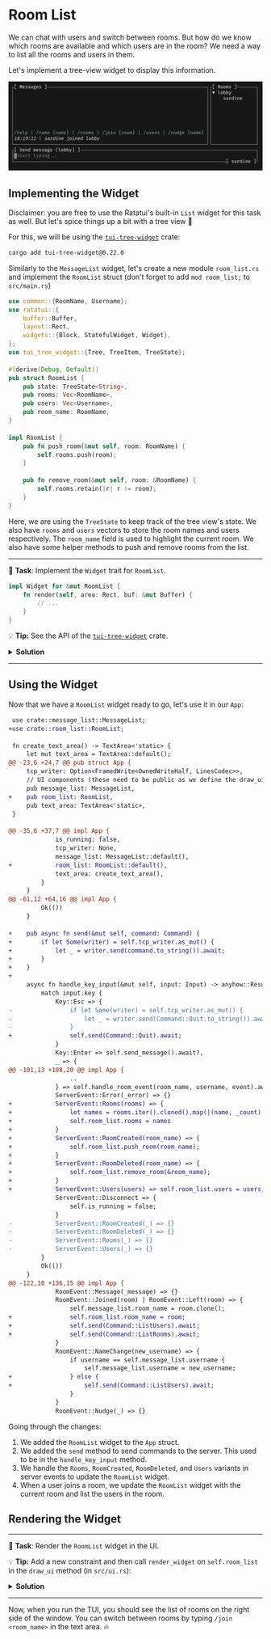# Room List

We can chat with users and switch between rooms. But how do we know which rooms are available and which users are in the room? We need a way to list all the rooms and users in them.

Let's implement a tree-view widget to display this information.

![room list](images/room_list.gif)

## Implementing the Widget

Disclaimer: you are free to use the Ratatui's built-in `List` widget for this task as well. But let's spice things up a bit with a tree view 🌲

For this, we will be using the [`tui-tree-widget`](https://github.com/EdJoPaTo/tui-rs-tree-widget) crate:

```sh
cargo add tui-tree-widget@0.22.0
```

Similarly to the `MessageList` widget, let's create a new module `room_list.rs` and implement the `RoomList` struct (don't forget to add `mod room_list;` to `src/main.rs`)

```rust
use common::{RoomName, Username};
use ratatui::{
    buffer::Buffer,
    layout::Rect,
    widgets::{Block, StatefulWidget, Widget},
};
use tui_tree_widget::{Tree, TreeItem, TreeState};

#[derive(Debug, Default)]
pub struct RoomList {
    pub state: TreeState<String>,
    pub rooms: Vec<RoomName>,
    pub users: Vec<Username>,
    pub room_name: RoomName,
}

impl RoomList {
    pub fn push_room(&mut self, room: RoomName) {
        self.rooms.push(room);
    }

    pub fn remove_room(&mut self, room: &RoomName) {
        self.rooms.retain(|r| r != room);
    }
}
```

Here, we are using the `TreeState` to keep track of the tree view's state. We also have `rooms` and `users` vectors to store the room names and users respectively. The `room_name` field is used to highlight the current room. We also have some helper methods to push and remove rooms from the list.

---

🎯 **Task**: Implement the `Widget` trait for `RoomList`.

```rust
impl Widget for &mut RoomList {
    fn render(self, area: Rect, buf: &mut Buffer) {
        // ...
    }
}
```

💡 **Tip:** See the API of the [`tui-tree-widget`](https://docs.rs/tui-tree-widget/) crate.

<details>
<summary><b>Solution</b></summary>

```rust
impl Widget for &mut RoomList {
    fn render(self, area: Rect, buf: &mut Buffer) {
        let leaves: Vec<TreeItem<String>> = self
            .rooms
            .iter()
            .flat_map(|room| {
                if *room == self.room_name {
                    TreeItem::new(
                        room.as_str().to_string(),
                        room.as_str().to_string(),
                        self.users
                            .iter()
                            .map(|user| {
                                TreeItem::new_leaf(user.as_str().to_string(), user.as_str())
                            })
                            .collect(),
                    )
                } else {
                    TreeItem::new(room.as_str().to_string(), room.as_str(), vec![])
                }
            })
            .collect();

        if let Ok(tree) = Tree::new(&leaves) {
            let tree = tree.block(Block::bordered().title("[ Rooms ]"));
            self.state.open(vec![self.room_name.as_str().to_string()]);
            StatefulWidget::render(tree, area, buf, &mut self.state);
        }
    }
}
```

We created the _leaves_ and the tree view from the `rooms` and `users` vectors respectively. We also set the current room as open and render the tree view.

Did you realize that we used `StatefulWidget` here? This is because the `Tree` widget needs to keep track of its state to handle the tree view's expansion and collapse. We are not going to use those features in this chapter, but this is how we implement "stateful" widgets. It will come important later :)

</details>

---

## Using the Widget

Now that we have a `RoomList` widget ready to go, let's use it in our `App`:

```diff
 use crate::message_list::MessageList;
+use crate::room_list::RoomList;

 fn create_text_area() -> TextArea<'static> {
     let mut text_area = TextArea::default();
@@ -23,6 +24,7 @@ pub struct App {
     tcp_writer: Option<FramedWrite<OwnedWriteHalf, LinesCodec>>,
     // UI components (these need to be public as we define the draw_ui method not in a child module)
     pub message_list: MessageList,
+    pub room_list: RoomList,
     pub text_area: TextArea<'static>,
 }

@@ -35,6 +37,7 @@ impl App {
             is_running: false,
             tcp_writer: None,
             message_list: MessageList::default(),
+            room_list: RoomList::default(),
             text_area: create_text_area(),
         }
     }
@@ -61,12 +64,16 @@ impl App {
         Ok(())
     }

+    pub async fn send(&mut self, command: Command) {
+        if let Some(writer) = self.tcp_writer.as_mut() {
+            let _ = writer.send(command.to_string()).await;
+        }
+    }
+
     async fn handle_key_input(&mut self, input: Input) -> anyhow::Result<()> {
         match input.key {
             Key::Esc => {
-                if let Some(writer) = self.tcp_writer.as_mut() {
-                    let _ = writer.send(Command::Quit.to_string()).await;
-                }
+                self.send(Command::Quit).await;
             }
             Key::Enter => self.send_message().await?,
             _ => {
@@ -101,13 +108,20 @@ impl App {
                 ..
             } => self.handle_room_event(room_name, username, event).await,
             ServerEvent::Error(_error) => {}
+            ServerEvent::Rooms(rooms) => {
+                let names = rooms.iter().cloned().map(|(name, _count)| name).collect();
+                self.room_list.rooms = names
+            }
+            ServerEvent::RoomCreated(room_name) => {
+                self.room_list.push_room(room_name);
+            }
+            ServerEvent::RoomDeleted(room_name) => {
+                self.room_list.remove_room(&room_name);
+            }
+            ServerEvent::Users(users) => self.room_list.users = users,
             ServerEvent::Disconnect => {
                 self.is_running = false;
             }
-            ServerEvent::RoomCreated(_) => {}
-            ServerEvent::RoomDeleted(_) => {}
-            ServerEvent::Rooms(_) => {}
-            ServerEvent::Users(_) => {}
         }
         Ok(())
     }
@@ -122,10 +136,15 @@ impl App {
             RoomEvent::Message(_message) => {}
             RoomEvent::Joined(room) | RoomEvent::Left(room) => {
                 self.message_list.room_name = room.clone();
+                self.room_list.room_name = room;
+                self.send(Command::ListUsers).await;
+                self.send(Command::ListRooms).await;
             }
             RoomEvent::NameChange(new_username) => {
                 if username == self.message_list.username {
                     self.message_list.username = new_username;
+                } else {
+                    self.send(Command::ListUsers).await;
                 }
             }
             RoomEvent::Nudge(_) => {}
```

Going through the changes:

1. We added the `RoomList` widget to the `App` struct.
2. We added the `send` method to send commands to the server. This used to be in the `handle_key_input` method.
3. We handle the `Rooms`, `RoomCreated`, `RoomDeleted`, and `Users` variants in server events to update the `RoomList` widget.
4. When a user joins a room, we update the `RoomList` widget with the current room and list the users in the room.

## Rendering the Widget

---

🎯 **Task**: Render the `RoomList` widget in the UI.

💡 **Tip:** Add a new constraint and then call `render_widget` on `self.room_list` in the `draw_ui` method (in `src/ui.rs`):

<details>
<summary><b>Solution</b></summary>

```diff
         frame.render_widget(&self.text_area, text_area);
+
+        let [message_area, room_area] =
+            Layout::horizontal(Constraint::from_percentages([80, 20])).areas(message_area);
+
         frame.render_widget(&mut self.message_list, message_area);
+        frame.render_widget(&mut self.room_list, room_area);
     }
 }
```

We are splitting the `message_area` into two areas and `room_area` will take 20% of the width.

</details>

---

Now, when you run the TUI, you should see the list of rooms on the right side of the window. You can switch between rooms by typing `/join <room_name>` in the text area. 🔥
